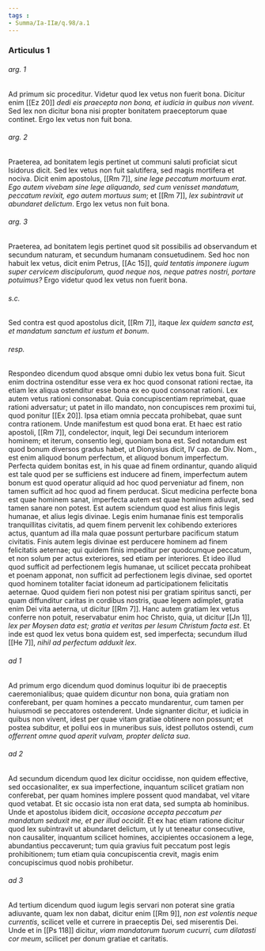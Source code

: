 ```yaml
---
tags : 
- Summa/Ia-IIæ/q.98/a.1
---
```


### Articulus 1

###### arg. 1
Ad primum sic proceditur. Videtur quod lex vetus non fuerit bona. Dicitur enim [[Ez 20]] *dedi eis praecepta non bona, et iudicia in quibus non vivent*. Sed lex non dicitur bona nisi propter bonitatem praeceptorum quae continet. Ergo lex vetus non fuit bona.

###### arg. 2
Praeterea, ad bonitatem legis pertinet ut communi saluti proficiat sicut Isidorus dicit. Sed lex vetus non fuit salutifera, sed magis mortifera et nociva. Dicit enim apostolus, [[Rm 7]], *sine lege peccatum mortuum erat. Ego autem vivebam sine lege aliquando, sed cum venisset mandatum, peccatum revixit, ego autem mortuus sum*; et [[Rm 7]], *lex subintravit ut abundaret delictum*. Ergo lex vetus non fuit bona.

###### arg. 3
Praeterea, ad bonitatem legis pertinet quod sit possibilis ad observandum et secundum naturam, et secundum humanam consuetudinem. Sed hoc non habuit lex vetus, dicit enim Petrus, [[Ac 15]], *quid tentatis imponere iugum super cervicem discipulorum, quod neque nos, neque patres nostri, portare potuimus?* Ergo videtur quod lex vetus non fuerit bona.

###### s.c.
Sed contra est quod apostolus dicit, [[Rm 7]], itaque *lex quidem sancta est, et mandatum sanctum et iustum et bonum*.

###### resp.
Respondeo dicendum quod absque omni dubio lex vetus bona fuit. Sicut enim doctrina ostenditur esse vera ex hoc quod consonat rationi rectae, ita etiam lex aliqua ostenditur esse bona ex eo quod consonat rationi. Lex autem vetus rationi consonabat. Quia concupiscentiam reprimebat, quae rationi adversatur; ut patet in illo mandato, non concupisces rem proximi tui, quod ponitur [[Ex 20]]. Ipsa etiam omnia peccata prohibebat, quae sunt contra rationem. Unde manifestum est quod bona erat. Et haec est ratio apostoli, [[Rm 7]], condelector, inquit, legi Dei secundum interiorem hominem; et iterum, consentio legi, quoniam bona est. Sed notandum est quod bonum diversos gradus habet, ut Dionysius dicit, IV cap. de Div. Nom., est enim aliquod bonum perfectum, et aliquod bonum imperfectum. Perfecta quidem bonitas est, in his quae ad finem ordinantur, quando aliquid est tale quod per se sufficiens est inducere ad finem, imperfectum autem bonum est quod operatur aliquid ad hoc quod perveniatur ad finem, non tamen sufficit ad hoc quod ad finem perducat. Sicut medicina perfecte bona est quae hominem sanat, imperfecta autem est quae hominem adiuvat, sed tamen sanare non potest. Est autem sciendum quod est alius finis legis humanae, et alius legis divinae. Legis enim humanae finis est temporalis tranquillitas civitatis, ad quem finem pervenit lex cohibendo exteriores actus, quantum ad illa mala quae possunt perturbare pacificum statum civitatis. Finis autem legis divinae est perducere hominem ad finem felicitatis aeternae; qui quidem finis impeditur per quodcumque peccatum, et non solum per actus exteriores, sed etiam per interiores. Et ideo illud quod sufficit ad perfectionem legis humanae, ut scilicet peccata prohibeat et poenam apponat, non sufficit ad perfectionem legis divinae, sed oportet quod hominem totaliter faciat idoneum ad participationem felicitatis aeternae. Quod quidem fieri non potest nisi per gratiam spiritus sancti, per quam diffunditur caritas in cordibus nostris, quae legem adimplet, gratia enim Dei vita aeterna, ut dicitur [[Rm 7]]. Hanc autem gratiam lex vetus conferre non potuit, reservabatur enim hoc Christo, quia, ut dicitur [[Jn 1]], *lex per Moysen data est; gratia et veritas per Iesum Christum facta est*. Et inde est quod lex vetus bona quidem est, sed imperfecta; secundum illud [[He 7]], *nihil ad perfectum adduxit lex*.

###### ad 1
Ad primum ergo dicendum quod dominus loquitur ibi de praeceptis caeremonialibus; quae quidem dicuntur non bona, quia gratiam non conferebant, per quam homines a peccato mundarentur, cum tamen per huiusmodi se peccatores ostenderent. Unde signanter dicitur, et iudicia in quibus non vivent, idest per quae vitam gratiae obtinere non possunt; et postea subditur, et pollui eos in muneribus suis, idest pollutos ostendi, *cum offerrent omne quod aperit vulvam, propter delicta sua*.

###### ad 2
Ad secundum dicendum quod lex dicitur occidisse, non quidem effective, sed occasionaliter, ex sua imperfectione, inquantum scilicet gratiam non conferebat, per quam homines implere possent quod mandabat, vel vitare quod vetabat. Et sic occasio ista non erat data, sed sumpta ab hominibus. Unde et apostolus ibidem dicit, *occasione accepta peccatum per mandatum seduxit me, et per illud occidit*. Et ex hac etiam ratione dicitur quod lex subintravit ut abundaret delictum, ut ly ut teneatur consecutive, non causaliter, inquantum scilicet homines, accipientes occasionem a lege, abundantius peccaverunt; tum quia gravius fuit peccatum post legis prohibitionem; tum etiam quia concupiscentia crevit, magis enim concupiscimus quod nobis prohibetur.

###### ad 3
Ad tertium dicendum quod iugum legis servari non poterat sine gratia adiuvante, quam lex non dabat, dicitur enim [[Rm 9]], *non est volentis neque currentis*, scilicet velle et currere in praeceptis Dei, sed miserentis Dei. Unde et in [[Ps 118]] dicitur, *viam mandatorum tuorum cucurri, cum dilatasti cor meum*, scilicet per donum gratiae et caritatis.

